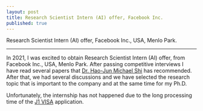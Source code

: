 ```yaml
---
layout: post
title: Research Scientist Intern (AI) offer, Facebook Inc.
published: true
---
```


Research Scientist Intern (AI) offer, Facebook Inc., USA, Menlo Park.

---

In 2021, I was excited to obtain Research Scientist Intern (AI) offer, from Facebook Inc., USA, Menlo Park. After passing competitive interviews I have read several papers that [Dr. Hao-Jun Michael Shi](https://scholar.google.com/citations?user=U1efqpIAAAAJ) has recommended. After that, we had several discussions and we have selected the research topic that is important to the company and at the same time for my Ph.D. 

Unfortunately, the internship has not happened due to the long processing time of the [J1 VISA](https://travel.state.gov/content/travel/en/us-visas/study/exchange.html) application.
